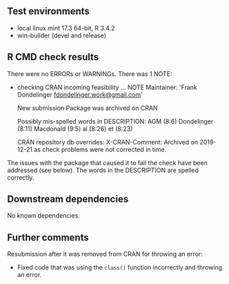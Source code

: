 ## Test environments
* local linux mint 17.3 64-bit, R 3.4.2
* win-builder (devel and release)

## R CMD check results
There were no ERRORs or WARNINGs. There was 1 NOTE:

* checking CRAN incoming feasibility ... NOTE
  Maintainer: 'Frank Dondelinger <fdondelinger.work@gmail.com>'
  
  New submission
  Package was archived on CRAN
  
  
  Possibly mis-spelled words in DESCRIPTION:
    AGM (8:6)
    Dondelinger (8:11)
    Macdonald (9:5)
    al (8:26)
    et (8:23)
  
  CRAN repository db overrides:
    X-CRAN-Comment: Archived on 2019-12-21 as check problems were not
      corrected in time.

The issues with the package that caused it to fail the check have been addressed (see below). The words in the DESCRIPTION are spelled correctly.

## Downstream dependencies
No known dependencies.

## Further comments
Resubmission after it was removed from CRAN for throwing an error:
* Fixed code that was using the `class()` function incorrectly and throwing an error.